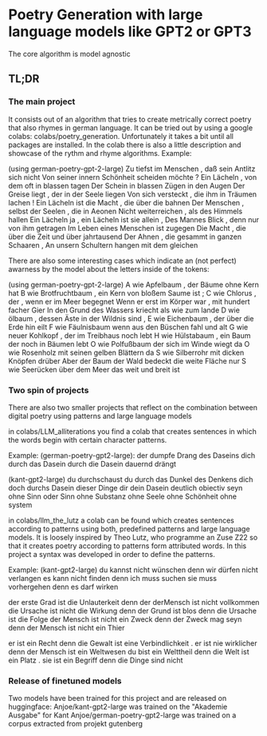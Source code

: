 # Poetry Generation with large language models like GPT2 or GPT3
The core algorithm is model agnostic

## TL;DR
### The main project 
It consists out of an algorithm that tries to create metrically correct poetry that also rhymes in german language. It can be tried out by using a google colabs: colabs/poetry_generation. Unfortunately it takes a bit until all packages are installed. In the colab there is also a little description and showcase of the rythm and rhyme algorithms. 
Example: 

(using german-poetry-gpt-2-large)
Zu tiefst im Menschen , daß sein Antlitz sich nicht
Von seiner innern Schönheit scheiden möchte ?
Ein Lächeln , von dem oft in blassen tagen
Der Schein in blassen Zügen in den Augen
Der Greise liegt , der in der Seele liegen
Von sich versteckt , die ihm in Träumen lachen !
Ein Lächeln ist die Macht , die über die bahnen
Der Menschen , selbst der Seelen , die in Aeonen
Nicht weiterreichen , als des Himmels hallen
Ein Lächeln ja , ein Lächeln ist sie allein ,
Des Mannes Blick , denn nur von ihm getragen
Im Leben eines Menschen ist zugegen
Die Macht , die über die Zeit und über jahrtausend
Der Ahnen , die gesammt in ganzen Schaaren ,
An unsern Schultern hangen mit dem gleichen

There are also some interesting cases which indicate an (not perfect) awarness by the model about the letters inside of the tokens: 

(using german-poetry-gpt-2-large)
A wie Apfelbaum , der Bäume ohne Kern hat
B wie Brotfruchtbaum , ein Kern von bloßem Saume ist ;
C wie Chlorus , der , wenn er im Meer begegnet
Wenn er erst im Körper war , mit hundert facher Gier
In den Grund des Wassers kriecht als wie zum lande
D wie ölbaum , dessen Äste in der Wildnis sind ,
E wie Eichenbaum , der über die Erde hin eilt
F wie Fäulnisbaum wenn aus den Büschen fahl und alt
G wie neuer Kohlkopf , der im Treibhaus noch lebt
H wie Hülstabaum , ein Baum der noch in Bäumen lebt
O wie Polfußbaum der sich im Winde wiegt da
O wie Rosenholz mit seinen gelben Blättern da
S wie Silberrohr mit dicken Knöpfen drüber
Aber der Baum der Wald bedeckt die weite Fläche nur
S wie Seerücken über dem Meer das weit und breit ist 

### Two spin of projects
There are also two smaller projects that reflect on the combination between digital poetry using patterns and large language models

in colabs/LLM_alliterations you find a colab that creates sentences in which the words begin with certain character patterns. 

Example: 
(german-poetry-gpt2-large):
der dumpfe Drang des Daseins dich durch das Dasein durch die Dasein dauernd drängt

(kant-gpt2-large)
du durchschaust du durch das Dunkel des Denkens dich doch durchs Dasein dieser Dinge dir dein Dasein deutlich
obiectiv seyn ohne Sinn oder Sinn ohne Substanz ohne Seele ohne Schönheit ohne system

in colabs/llm_the_lutz a colab can be found which creates sentences according to patterns using both, predefined patterns and large language models. It is loosely inspired by Theo Lutz, who programme an Zuse Z22 so that it creates poetry according to patterns form attributed words. In this project a syntax was developed in order to define the patterns. 

Example: 
(kant-gpt2-large)
du kannst nicht wünschen denn wir dürfen nicht verlangen
es kann nicht finden denn ich muss suchen
sie muss vorhergehen denn es darf wirken

der erste Grad ist die Unlauterkeit denn der derMensch ist nicht vollkommen
die Ursache ist nicht die Wirkung denn der Grund ist blos denn die Ursache ist die Folge
der Mensch ist nicht ein Zweck denn der Zweck mag seyn denn der Mensch ist nicht ein Thier

er ist ein Recht denn die Gewalt ist eine Verbindlichkeit . er ist nie wirklicher denn der Mensch ist ein Weltwesen
du bist ein Welttheil denn die Welt ist ein Platz . sie ist ein Begriff denn die Dinge sind nicht

### Release of finetuned models
Two models have been trained for this project and are released on huggingface: 
Anjoe/kant-gpt2-large  was trained on the "Akademie Ausgabe" for Kant
Anjoe/german-poetry-gpt2-large was trained on a corpus extracted from projekt gutenberg
